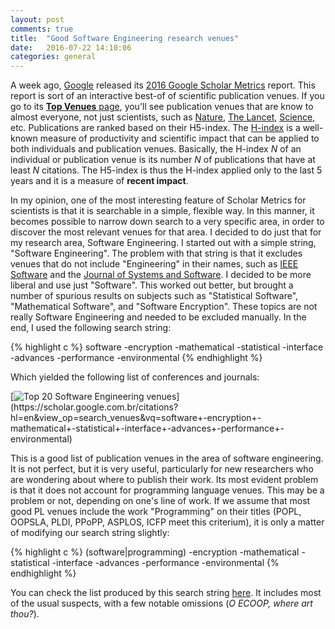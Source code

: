 ```yaml
---
layout: post
comments: true
title:  "Good Software Engineering research venues"
date:   2016-07-22 14:10:06
categories: general
---
```

A week ago, [Google](http://www.google.com) released its [2016 Google Scholar Metrics](https://googlescholar.blogspot.com.br/2016/07/2016-scholar-metrics-released_14.html) report. This report is sort of an interactive best-of of scientific publication venues. If you go to its [**Top Venues** page](https://scholar.google.com/citations?view_op=top_venues), you'll see publication venues that are know to almost everyone, not just scientists, such as [Nature](http://www.nature.com), [The Lancet](http://www.thelancet.com), [Science](http://www.sciencemag.com), etc. Publications are ranked based on their H5-index. The [H-index](https://en.wikipedia.org/wiki/H-index) is a well-known measure of productivity and scientific impact that can be applied to both individuals and publication venues. Basically, the H-index *N* of an individual or publication venue is its number *N* of publications that have at least *N* citations. The H5-index is thus the H-index applied only to the last 5 years and it is a measure of **recent impact**.

In my opinion, one of the most interesting feature of Scholar Metrics for scientists is that it is searchable in a simple, flexible way. In this manner, it becomes possible to narrow down search to a very specific area, in order to discover the most relevant venues for that area. I decided to do just that for my research area, Software Engineering. I started out with a simple string, "Software Engineering". The problem with that string is that it excludes venues that do not include "Engineering" in their names, such as [IEEE Software](https://www.computer.org/software-magazine/) and the [Journal of Systems and Software](http://www.journals.elsevier.com/journal-of-systems-and-software/). I decided to be more liberal and use just "Software". This worked out better, but brought a number of spurious results on subjects such as "Statistical Software", "Mathematical Software", and "Software Encryption". These topics are not really Software Engineering and needed to be excluded manually. In the end, I used the following search string:

{% highlight c %}
software -encryption -mathematical -statistical -interface -advances -performance -environmental
{% endhighlight %}

Which yielded the following list of conferences and journals:

[![Top 20 Software Engineering venues](https://raw.githubusercontent.com/fernandocastor/fernandocastor.github.io/master/images/vanues.png "https://scholar.google.com.br/citations?hl=en&view_op=search_venues&vq=software+-encryption+-mathematical+-statistical+-interface+-advances+-performance+-environmental")](https://scholar.google.com.br/citations?hl=en&view_op=search_venues&vq=software+-encryption+-mathematical+-statistical+-interface+-advances+-performance+-environmental)

This is a good list of publication venues in the area of software engineering. It is not perfect, but it is very useful, particularly for new researchers who are wondering about where to publish their work. Its most evident problem is that it does not account for programming language venues. This may be a problem or not, depending on one's line of work. If we assume that most good PL venues include the work "Programming" on their titles (POPL, OOPSLA, PLDI, PPoPP, ASPLOS, ICFP meet this criterium), it is only a matter of modifying our search string slightly:

{% highlight c %}
(software|programming) -encryption -mathematical -statistical -interface -advances -performance -environmental
{% endhighlight %}

You can check the list produced by this search string [here](https://scholar.google.com.br/citations?hl=en&view_op=search_venues&vq=%28software%7Cprogramming%29+-encryption+-mathematical+-statistical+-interface+-advances+-performance+-environmental). It includes most of the usual suspects, with a few notable omissions (*O ECOOP, where art thou?*).
